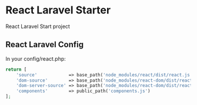 # React Laravel Starter

React Laravel Start project

## React Laravel Config

In your config/react.php:

```php
return [
    'source'            => base_path('node_modules/react/dist/react.js'),
    'dom-source'        => base_path('node_modules/react-dom/dist/react-dom.js',
    'dom-server-source' => base_path('node_modules/react-dom/dist/react-dom-server.js'),
    'components'        => public_path('components.js')
];
```
